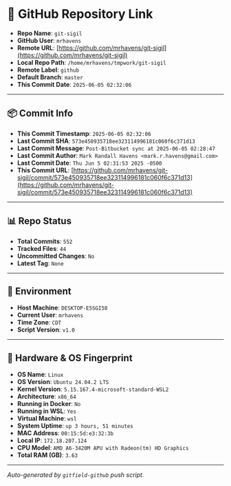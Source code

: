 # 🔗 GitHub Repository Link

- **Repo Name**: `git-sigil`
- **GitHub User**: `mrhavens`
- **Remote URL**: [https://github.com/mrhavens/git-sigil](https://github.com/mrhavens/git-sigil)
- **Local Repo Path**: `/home/mrhavens/tmpwork/git-sigil`
- **Remote Label**: `github`
- **Default Branch**: `master`
- **This Commit Date**: `2025-06-05 02:32:06`

---

## 📦 Commit Info

- **This Commit Timestamp**: `2025-06-05 02:32:06`
- **Last Commit SHA**: `573e450935718ee323114996181c060f6c371d13`
- **Last Commit Message**: `Post-Bitbucket sync at 2025-06-05 02:28:47`
- **Last Commit Author**: `Mark Randall Havens <mark.r.havens@gmail.com>`
- **Last Commit Date**: `Thu Jun 5 02:31:53 2025 -0500`
- **This Commit URL**: [https://github.com/mrhavens/git-sigil/commit/573e450935718ee323114996181c060f6c371d13](https://github.com/mrhavens/git-sigil/commit/573e450935718ee323114996181c060f6c371d13)

---

## 📊 Repo Status

- **Total Commits**: `552`
- **Tracked Files**: `44`
- **Uncommitted Changes**: `No`
- **Latest Tag**: `None`

---

## 🧭 Environment

- **Host Machine**: `DESKTOP-E5SGI58`
- **Current User**: `mrhavens`
- **Time Zone**: `CDT`
- **Script Version**: `v1.0`

---

## 🧬 Hardware & OS Fingerprint

- **OS Name**: `Linux`
- **OS Version**: `Ubuntu 24.04.2 LTS`
- **Kernel Version**: `5.15.167.4-microsoft-standard-WSL2`
- **Architecture**: `x86_64`
- **Running in Docker**: `No`
- **Running in WSL**: `Yes`
- **Virtual Machine**: `wsl`
- **System Uptime**: `up 3 hours, 51 minutes`
- **MAC Address**: `00:15:5d:e3:32:3b`
- **Local IP**: `172.18.207.124`
- **CPU Model**: `AMD A6-3420M APU with Radeon(tm) HD Graphics`
- **Total RAM (GB)**: `3.63`

---

_Auto-generated by `gitfield-github` push script._
